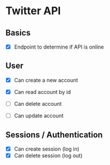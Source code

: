 # Twitter API

## Basics

- [x] Endpoint to determine if API is online

## User

- [X] Can create a new account
- [X] Can read account by id
- [ ] Can delete account
- [ ] Can update account


## Sessions / Authentication

- [X] Can create session (log in)
- [X] Can delete session (log out)